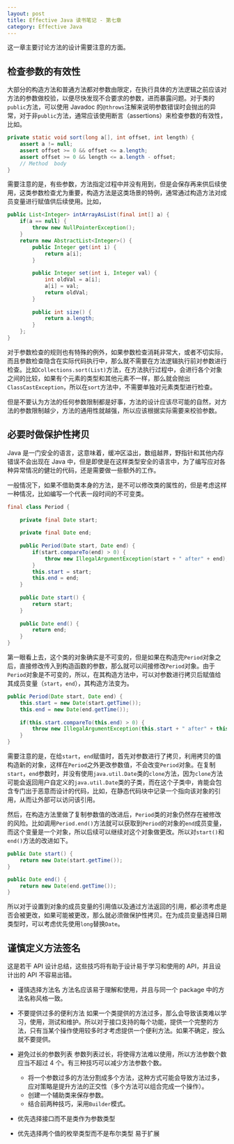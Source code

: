 ```yaml
---
layout: post
title: Effective Java 读书笔记 - 第七章
category: Effective Java
---
```

这一章主要讨论方法的设计需要注意的方面。

## 检查参数的有效性

大部分的构造方法和普通方法都对参数由限定，在执行具体的方法逻辑之前应该对方法的参数做校验，以便尽快发现不合要求的参数，进而暴露问题。对于类的`public`方法，可以使用 Javadoc 的`@throws`注解来说明参数错误时会抛出的异常，对于非`public`方法，通常应该使用断言（assertions）来检查参数的有效性，比如。

```java
private static void sort(long a[], int offset, int length) {
    assert a != null;
    assert offset >= 0 && offset <= a.length;
    assert offset >= 0 && length <= a.length - offset;
    // Method  body
}
```

需要注意的是，有些参数，方法指定过程中并没有用到，但是会保存再来供后续使用，这类参数检查尤为重要，构造方法是这类场景的特例，通常通过构造方法对成员变量进行赋值供后续使用。比如，

```java
public List<Integer> intArrayAsList(final int[] a) {
    if(a == null) {
        throw new NullPointerException();
    }
    return new AbstractList<Integer>() {
        public Integer get(int i) {
            return a[i];
        }
        
        public Integer set(int i, Integer val) {
            int oldVal = a[i];
            a[i] = val;
            return oldVal;
        }
        
        public int size() {
            return a.length;
        }
    };
}
```

对于参数检查的规则也有特殊的例外，如果参数检查消耗非常大，或者不切实际，而且参数检查隐含在实际代码执行中，那么就不需要在方法逻辑执行前对参数进行检查。比如`Collections.sort(List)`方法，在方法执行过程中，会进行各个对象之间的比较，如果有个元素的类型和其他元素不一样，那么就会抛出`ClassCastException`，所以在`sort`方法中，不需要单独对元素类型进行检查。

但是不要认为方法的任何参数限制都是好事，方法的设计应该尽可能的自然，对方法的参数限制越少，方法的通用性就越强，所以应该根据实际需要来校验参数。

## 必要时做保护性拷贝

Java 是一门安全的语言，这意味着，缓冲区溢出，数组越界，野指针和其他内存错误不会出现在 Java 中，但是即使是在这样类型安全的语言中，为了编写应对各种异常情况的健壮的代码，还是需要做一些额外的工作。

一般情况下，如果不借助类本身的方法，是不可以修改类的属性的，但是考虑这样一种情况，比如编写一个代表一段时间的不可变类。

```java
final class Period {
	
	private final Date start;
	
	private final Date end;
	
	public Period(Date start, Date end) {
		if(start.compareTo(end) > 0) {
			throw new IllegalArgumentException(start + " after" + end);
		}
		this.start = start;
		this.end = end;
	}
	
	public Date start() {
		return start;
	}
	
	public Date end() {
		return end;
	}
}
```

第一眼看上去，这个类的对象确实是不可变的，但是如果在构造完`Period`对象之后，直接修改传入到构造函数的参数，那么就可以间接修改`Period`对象。由于`Period`对象是不可变的，所以，在其构造方法中，可以对参数进行拷贝后赋值给其成员变量（`start`，`end`），其构造方法变为。

```java
public Period(Date start, Date end) {
    this.start = new Date(start.getTime());
    this.end = new Date(end.getTime());
    
    if(this.start.compareTo(this.end) > 0) {
        throw new IllegalArgumentException(this.start + " after" + this.end);
    }
}
```

需要注意的是，在给`start`，`end`赋值时，首先对参数进行了拷贝，利用拷贝的值构造新的对象，这样在`Period`之外更改参数值，不会改变`Period`对象。在复制`start`，`end`参数时，并没有使用`java.util.Date`类的`clone`方法，因为`clone`方法可能会返回用户自定义的`java.util.Date`类的子类，而在这个子类中，肯能会包含专门出于恶意而设计的代码，比如，在静态代码块中记录一个指向该对象的引用，从而让外部可以访问该引用。

然后，在构造方法里做了复制参数值的改进后，`Period`类的对象仍然存在被修改的风险。比如调用`Period.end()`方法就可以获取到`Period`的对象的`end`成员变量，而这个变量是一个对象，所以后续可以继续对这个对象做更改。所以对`start()`和`end()`方法的改进如下。

```java
public Date start() {
    return new Date(start.getTime());
}

public Date end() {
    return new Date(end.getTime());
}
```

所以对于设置到对象的成员变量的引用值以及通过方法返回的引用，都必须考虑是否会被更改，如果可能被更改，那么就必须做保护性拷贝。在为成员变量选择日期类型时，可以考虑优先使用`long`替换`Date`。

## 谨慎定义方法签名

这是若干 API 设计总结，这些技巧将有助于设计易于学习和使用的 API，并且设计出的 API 不容易出错。

* 谨慎选择方法名
方法名应该易于理解和使用，并且与同一个 package 中的方法名称风格一致。
* 不要提供过多的便利方法
如果一个类提供的方法过多，那么会导致该类难以学习，使用，测试和维护。所以对于接口支持的每个功能，提供一个完整的方法，只有当某个操作使用较多时才考虑提供一个便利方法。如果不确定，按么就不要提供。
* 避免过长的参数列表
参数列表过长，将使得方法难以使用，所以方法参数个数应当不超过 4 个。有三种技巧可以减少方法参数个数。
  - 将一个参数过多的方法分割成多个方法，这种方式可能会导致方法过多，应对策略是提升方法的正交性（多个方法可以组合完成一个操作）。
  - 创建一个辅助类来保存参数。
  - 结合前两种技巧，采用`Builder`模式。
* 优先选择接口而不是类作为参数类型

* 优先选择两个值的枚举类型而不是布尔类型
易于扩展
